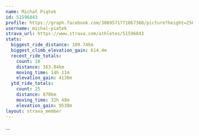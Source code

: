 ```yaml
---
name: Michał Piątek
id: 51596843
profile: https://graph.facebook.com/3089571771067360/picture?height=256&width=256
username: michal-piatek
strava_url: https://www.strava.com/athletes/51596843
stats:
  biggest_ride_distance: 109.74km
  biggest_climb_elevation_gain: 614.4m
  recent_ride_totals:
    count: 10
    distance: 363.84km
    moving_time: 14h 11m
    elevation_gain: 4136m
  ytd_ride_totals:
    count: 25
    distance: 870km
    moving_time: 32h 48m
    elevation_gain: 9538m
layout: strava_member
--- 
```

...
